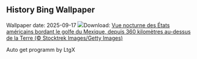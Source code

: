 ## History Bing Wallpaper
Wallpaper date: 2025-09-17
![](https://www.bing.com/th?id=OHR.OzoneEarth_FR-CA7415892367_UHD.jpg&w=1000)Download: [Vue nocturne des États américains bordant le golfe du Mexique, depuis 360 kilomètres au-dessus de la Terre (© Stocktrek Images/Getty Images)](https://www.bing.com/th?id=OHR.OzoneEarth_FR-CA7415892367_UHD.jpg)

Auto get programm by LtgX
